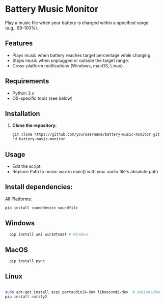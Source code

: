 # Battery Music Monitor

Play a music file when your battery is charged within a specified range (e.g., 99-100%).

## Features
- Plays music when battery reaches target percentage while charging.
- Stops music when unplugged or outside the target range.
- Cross-platform notifications (Windows, macOS, Linux).

## Requirements
- Python 3.x
- OS-specific tools (see below)

## Installation

1. **Clone the repository:**
   ```bash
   git clone https://github.com/yourusername/battery-music-monitor.git
   cd battery-music-monitor
## Usage
- Edit the script:
- Replace Path to music.wav in main() with your audio file's absolute path


## Install dependencies:


All Platforms:
   ```bash
  pip install sounddevice soundfile
 ```
## Windows
```bash
  pip install wmi win10toast # Windows
 ```
## MacOS
```bash
  pip install pync 

```
## Linux
``` bash

sudo apt-get install acpi portaudio19-dev libasound2-dev  # Debian/Ubuntu
pip install notify2
